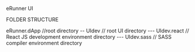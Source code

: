 eRunner UI 

FOLDER STRUCTURE

eRunner.dApp //root directory
-- UIdev // root UI directory
--- UIdev.react // React JS development environment directory
--- UIdev.sass // SASS compiler environment directory
